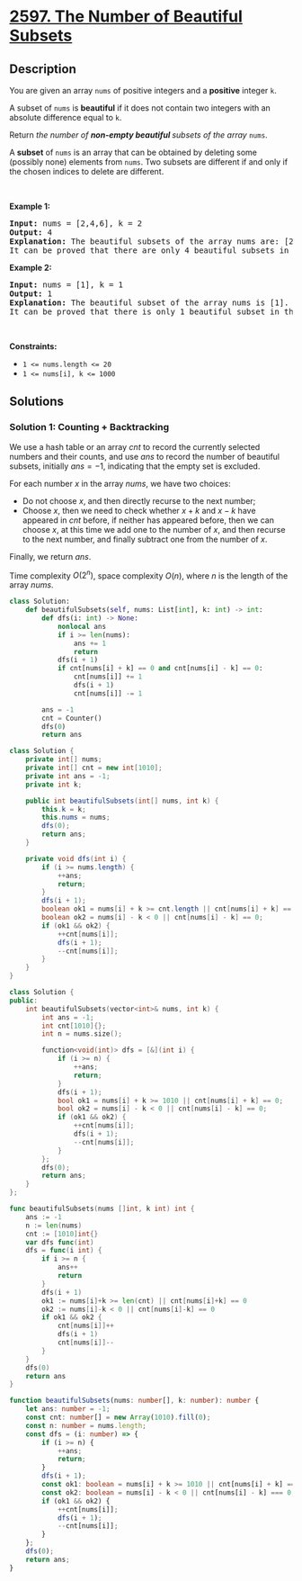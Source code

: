 # [2597. The Number of Beautiful Subsets](https://leetcode.com/problems/the-number-of-beautiful-subsets)


## Description

<p>You are given an array <code>nums</code> of positive integers and a <strong>positive</strong> integer <code>k</code>.</p>

<p>A subset of <code>nums</code> is <strong>beautiful</strong> if it does not contain two integers with an absolute difference equal to <code>k</code>.</p>

<p>Return <em>the number of <strong>non-empty beautiful </strong>subsets of the array</em> <code>nums</code>.</p>

<p>A <strong>subset</strong> of <code>nums</code> is an array that can be obtained by deleting some (possibly none) elements from <code>nums</code>. Two subsets are different if and only if the chosen indices to delete are different.</p>

<p>&nbsp;</p>
<p><strong class="example">Example 1:</strong></p>

<pre>
<strong>Input:</strong> nums = [2,4,6], k = 2
<strong>Output:</strong> 4
<strong>Explanation:</strong> The beautiful subsets of the array nums are: [2], [4], [6], [2, 6].
It can be proved that there are only 4 beautiful subsets in the array [2,4,6].
</pre>

<p><strong class="example">Example 2:</strong></p>

<pre>
<strong>Input:</strong> nums = [1], k = 1
<strong>Output:</strong> 1
<strong>Explanation:</strong> The beautiful subset of the array nums is [1].
It can be proved that there is only 1 beautiful subset in the array [1].
</pre>

<p>&nbsp;</p>
<p><strong>Constraints:</strong></p>

<ul>
	<li><code>1 &lt;= nums.length &lt;= 20</code></li>
	<li><code>1 &lt;= nums[i], k &lt;= 1000</code></li>
</ul>

## Solutions

### Solution 1: Counting + Backtracking

We use a hash table or an array $cnt$ to record the currently selected numbers and their counts, and use $ans$ to record the number of beautiful subsets, initially $ans = -1$, indicating that the empty set is excluded.

For each number $x$ in the array $nums$, we have two choices:

-   Do not choose $x$, and then directly recurse to the next number;
-   Choose $x$, then we need to check whether $x + k$ and $x - k$ have appeared in $cnt$ before, if neither has appeared before, then we can choose $x$, at this time we add one to the number of $x$, and then recurse to the next number, and finally subtract one from the number of $x$.

Finally, we return $ans$.

Time complexity $O(2^n)$, space complexity $O(n)$, where $n$ is the length of the array $nums$.

<!-- tabs:start -->

```python
class Solution:
    def beautifulSubsets(self, nums: List[int], k: int) -> int:
        def dfs(i: int) -> None:
            nonlocal ans
            if i >= len(nums):
                ans += 1
                return
            dfs(i + 1)
            if cnt[nums[i] + k] == 0 and cnt[nums[i] - k] == 0:
                cnt[nums[i]] += 1
                dfs(i + 1)
                cnt[nums[i]] -= 1

        ans = -1
        cnt = Counter()
        dfs(0)
        return ans
```

```java
class Solution {
    private int[] nums;
    private int[] cnt = new int[1010];
    private int ans = -1;
    private int k;

    public int beautifulSubsets(int[] nums, int k) {
        this.k = k;
        this.nums = nums;
        dfs(0);
        return ans;
    }

    private void dfs(int i) {
        if (i >= nums.length) {
            ++ans;
            return;
        }
        dfs(i + 1);
        boolean ok1 = nums[i] + k >= cnt.length || cnt[nums[i] + k] == 0;
        boolean ok2 = nums[i] - k < 0 || cnt[nums[i] - k] == 0;
        if (ok1 && ok2) {
            ++cnt[nums[i]];
            dfs(i + 1);
            --cnt[nums[i]];
        }
    }
}
```

```cpp
class Solution {
public:
    int beautifulSubsets(vector<int>& nums, int k) {
        int ans = -1;
        int cnt[1010]{};
        int n = nums.size();

        function<void(int)> dfs = [&](int i) {
            if (i >= n) {
                ++ans;
                return;
            }
            dfs(i + 1);
            bool ok1 = nums[i] + k >= 1010 || cnt[nums[i] + k] == 0;
            bool ok2 = nums[i] - k < 0 || cnt[nums[i] - k] == 0;
            if (ok1 && ok2) {
                ++cnt[nums[i]];
                dfs(i + 1);
                --cnt[nums[i]];
            }
        };
        dfs(0);
        return ans;
    }
};
```

```go
func beautifulSubsets(nums []int, k int) int {
	ans := -1
	n := len(nums)
	cnt := [1010]int{}
	var dfs func(int)
	dfs = func(i int) {
		if i >= n {
			ans++
			return
		}
		dfs(i + 1)
		ok1 := nums[i]+k >= len(cnt) || cnt[nums[i]+k] == 0
		ok2 := nums[i]-k < 0 || cnt[nums[i]-k] == 0
		if ok1 && ok2 {
			cnt[nums[i]]++
			dfs(i + 1)
			cnt[nums[i]]--
		}
	}
	dfs(0)
	return ans
}
```

```ts
function beautifulSubsets(nums: number[], k: number): number {
    let ans: number = -1;
    const cnt: number[] = new Array(1010).fill(0);
    const n: number = nums.length;
    const dfs = (i: number) => {
        if (i >= n) {
            ++ans;
            return;
        }
        dfs(i + 1);
        const ok1: boolean = nums[i] + k >= 1010 || cnt[nums[i] + k] === 0;
        const ok2: boolean = nums[i] - k < 0 || cnt[nums[i] - k] === 0;
        if (ok1 && ok2) {
            ++cnt[nums[i]];
            dfs(i + 1);
            --cnt[nums[i]];
        }
    };
    dfs(0);
    return ans;
}
```

<!-- tabs:end -->

<!-- end -->
